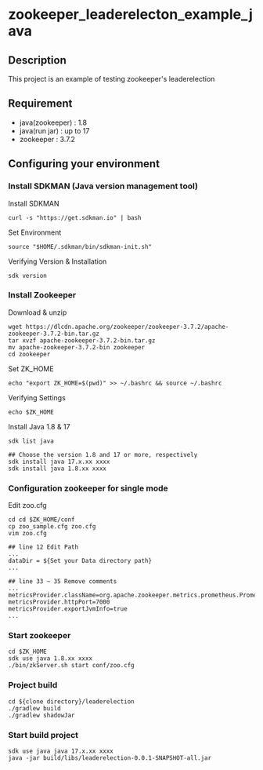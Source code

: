 # zookeeper_leaderelecton_example_java

## Description
This project is an example of testing zookeeper's leaderelection

## Requirement
- java(zookeeper) : 1.8
- java(run jar) : up to 17
- zookeeper : 3.7.2

## Configuring your environment

### Install SDKMAN (Java version management tool)

Install SDKMAN
```
curl -s "https://get.sdkman.io" | bash
```

Set Environment
```
source "$HOME/.sdkman/bin/sdkman-init.sh"
```

Verifying Version & Installation
```
sdk version
```

### Install Zookeeper

Download & unzip
```
wget https://dlcdn.apache.org/zookeeper/zookeeper-3.7.2/apache-zookeeper-3.7.2-bin.tar.gz
tar xvzf apache-zookeeper-3.7.2-bin.tar.gz
mv apache-zookeeper-3.7.2-bin zookeeper
cd zookeeper
```

Set ZK_HOME
```
echo "export ZK_HOME=$(pwd)" >> ~/.bashrc && source ~/.bashrc
```

Verifying Settings
```
echo $ZK_HOME
```

Install Java 1.8 & 17
```
sdk list java

## Choose the version 1.8 and 17 or more, respectively
sdk install java 17.x.xx xxxx
sdk install java 1.8.xx xxxx
```


### Configuration zookeeper for single mode

Edit zoo.cfg
```
cd cd $ZK_HOME/conf
cp zoo_sample.cfg zoo.cfg
vim zoo.cfg

## line 12 Edit Path
...
dataDir = ${Set your Data directory path}
...

## line 33 ~ 35 Remove comments
...
metricsProvider.className=org.apache.zookeeper.metrics.prometheus.PrometheusMetricsProvider
metricsProvider.httpPort=7000
metricsProvider.exportJvmInfo=true
...

```

### Start zookeeper
```
cd $ZK_HOME
sdk use java 1.8.xx xxxx
./bin/zkServer.sh start conf/zoo.cfg
```

### Project build
```
cd ${clone directory}/leaderelection
./gradlew build
./gradlew shadowJar
```

### Start build project
```
sdk use java java 17.x.xx xxxx
java -jar build/libs/leaderelection-0.0.1-SNAPSHOT-all.jar
```

